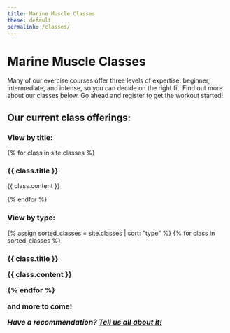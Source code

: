 ```yaml
---
title: Marine Muscle Classes
theme: default
permalink: /classes/
---
```

# Marine Muscle Classes

Many of our exercise courses offer three levels of expertise: beginner, intermediate, and intense, so you can decide on the right fit. Find out more about our classes below. Go ahead and register to get the workout started!

## Our current class offerings:
### View by title:
{% for class in site.classes %}
<h3>{{ class.title }}</h3>
<p>{{ class.content }}</p>
{% endfor %}

### View by type:
{% assign sorted_classes = site.classes | sort: "type" %}
{% for class in sorted_classes %}
 <h3>{{ class.title }}</h43>
 <p>{{ class.content }}</p>
{% endfor %}

**and more to come!**

_Have a recommendation? [Tell us all about it!](https://surfgym.com/suggestions)_
